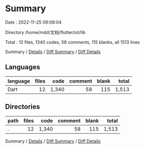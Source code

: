 # Summary

Date : 2022-11-25 09:08:04

Directory /home/mdd/文档/flutter/iot/lib

Total : 12 files,  1340 codes, 58 comments, 115 blanks, all 1513 lines

Summary / [Details](details.md) / [Diff Summary](diff.md) / [Diff Details](diff-details.md)

## Languages
| language | files | code | comment | blank | total |
| :--- | ---: | ---: | ---: | ---: | ---: |
| Dart | 12 | 1,340 | 58 | 115 | 1,513 |

## Directories
| path | files | code | comment | blank | total |
| :--- | ---: | ---: | ---: | ---: | ---: |
| . | 12 | 1,340 | 58 | 115 | 1,513 |

Summary / [Details](details.md) / [Diff Summary](diff.md) / [Diff Details](diff-details.md)